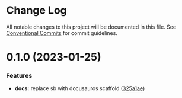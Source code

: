 # Change Log

All notable changes to this project will be documented in this file.
See [Conventional Commits](https://conventionalcommits.org) for commit guidelines.

# 0.1.0 (2023-01-25)

### Features

- **docs:** replace sb with docusauros scaffold ([325a1ae](https://github.com/copperui/copperui/commit/325a1ae2e75b7f68ddd99a491788375e7f8d3103))
